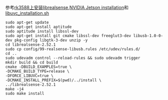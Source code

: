 参考[rk3588上安装librealsense](https://github.com/IntelRealSense/librealsense/issues/11030),[NVIDIA Jetson installation](https://dev.intelrealsense.com/docs/nvidia-jetson-tx2-installation)和[libuvc_installation.sh](https://github.com/IntelRealSense/librealsense/blob/master/scripts/libuvc_installation.sh)
```
sudo apt-get update
sudo apt-get install aptitude
sudo aptitude install libssl-dev
sudo apt-get install git cmake libssl-dev freeglut3-dev libusb-1.0-0-dev pkg-config libgtk-3-dev unzip -y
cd librealsense-2.52.1
sudo cp config/99-realsense-libusb.rules /etc/udev/rules.d/
cd ..
sudo udevadm control --reload-rules && sudo udevadm trigger
mkdir build && cd build
cmake -DBUILD_EXAMPLES=true \
-DCMAKE_BUILD_TYPE=release \
-DFORCE_LIBUVC=true \
-DCMAKE_INSTALL_PREFIX=$(pwd)/../install \
../librealsense-2.52.1
make -j4
sudo make install
```
[
](https://github.com/IntelRealSense/librealsense/issues/11030)

